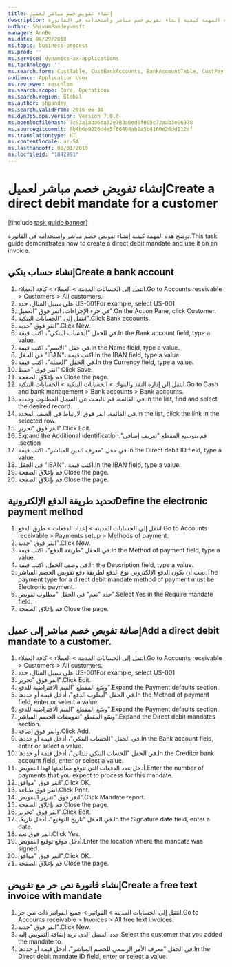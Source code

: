 ```yaml
---
title: إنشاء تفويض خصم مباشر لعميل
description: توضح هذه المهمة كيفية إنشاء تفويض خصم مباشر واستخدامه في الفاتورة.
author: ShivamPandey-msft
manager: AnnBe
ms.date: 08/29/2018
ms.topic: business-process
ms.prod: ''
ms.service: dynamics-ax-applications
ms.technology: ''
ms.search.form: CustTable, CustBankAccounts, BankAccountTable, CustPaymMode, CustDirectDebitMandate, BankAccountTableLookUp, SrsReportViewerForm,  LogisticsAddressCityLookup, CustFreeInvoice, CustTableLookup
audience: Application User
ms.reviewer: roschlom
ms.search.scope: Core, Operations
ms.search.region: Global
ms.author: shpandey
ms.search.validFrom: 2016-06-30
ms.dyn365.ops.version: Version 7.0.0
ms.openlocfilehash: 7c93a1aba6ca32e783a6ed6f005c72aab3e06978
ms.sourcegitcommit: 8b4b6a9226d4e5f66498ab2a5b4160e26dd112af
ms.translationtype: HT
ms.contentlocale: ar-SA
ms.lasthandoff: 08/01/2019
ms.locfileid: "1842991"
---
```

# <a name="create-a-direct-debit-mandate-for-a-customer"></a><span data-ttu-id="dee0a-103">إنشاء تفويض خصم مباشر لعميل</span><span class="sxs-lookup"><span data-stu-id="dee0a-103">Create a direct debit mandate for a customer</span></span>

[!include [task guide banner](../../includes/task-guide-banner.md)]

<span data-ttu-id="dee0a-104">توضح هذه المهمة كيفية إنشاء تفويض خصم مباشر واستخدامه في الفاتورة.</span><span class="sxs-lookup"><span data-stu-id="dee0a-104">This task guide demonstrates how to create a direct debit mandate and use it on an invoice.</span></span>


## <a name="create-a-bank-account"></a><span data-ttu-id="dee0a-105">إنشاء حساب بنكي</span><span class="sxs-lookup"><span data-stu-id="dee0a-105">Create a bank account</span></span>
1. <span data-ttu-id="dee0a-106">انتقل إلى الحسابات المدينة > العملاء > كافة العملاء‬.</span><span class="sxs-lookup"><span data-stu-id="dee0a-106">Go to Accounts receivable > Customers > All customers.</span></span>
2. <span data-ttu-id="dee0a-107">على سبيل المثال، حدد US-001</span><span class="sxs-lookup"><span data-stu-id="dee0a-107">For example, select US-001</span></span>
3. <span data-ttu-id="dee0a-108">في جزء الإجراءات، انقر فوق "العميل".</span><span class="sxs-lookup"><span data-stu-id="dee0a-108">On the Action Pane, click Customer.</span></span>
4. <span data-ttu-id="dee0a-109">انتقل إلى "الحسابات البنكية".</span><span class="sxs-lookup"><span data-stu-id="dee0a-109">Click Bank accounts.</span></span>
5. <span data-ttu-id="dee0a-110">انقر فوق "جديد".</span><span class="sxs-lookup"><span data-stu-id="dee0a-110">Click New.</span></span>
6. <span data-ttu-id="dee0a-111">في الحقل "الحساب البنكي"، اكتب قيمة.</span><span class="sxs-lookup"><span data-stu-id="dee0a-111">In the Bank account field, type a value.</span></span>
7. <span data-ttu-id="dee0a-112">في حقل "الاسم"، اكتب قيمة.</span><span class="sxs-lookup"><span data-stu-id="dee0a-112">In the Name field, type a value.</span></span>
8. <span data-ttu-id="dee0a-113">في الحقل "IBAN‬"، اكتب قيمة.</span><span class="sxs-lookup"><span data-stu-id="dee0a-113">In the IBAN field, type a value.</span></span>
9. <span data-ttu-id="dee0a-114">في الحقل "العملة"، اكتب قيمة.</span><span class="sxs-lookup"><span data-stu-id="dee0a-114">In the Currency field, type a value.</span></span>
10. <span data-ttu-id="dee0a-115">انقر فوق "حفظ".</span><span class="sxs-lookup"><span data-stu-id="dee0a-115">Click Save.</span></span>
11. <span data-ttu-id="dee0a-116">قم بإغلاق الصفحة.</span><span class="sxs-lookup"><span data-stu-id="dee0a-116">Close the page.</span></span>
12. <span data-ttu-id="dee0a-117">انتقل إلى إدارة النقد والبنوك > الحسابات البنكية > الحسابات البنكية.</span><span class="sxs-lookup"><span data-stu-id="dee0a-117">Go to Cash and bank management > Bank accounts > Bank accounts.</span></span>
13. <span data-ttu-id="dee0a-118">في القائمة، قم بالبحث عن السجل المطلوب وحدده.</span><span class="sxs-lookup"><span data-stu-id="dee0a-118">In the list, find and select the desired record.</span></span>
14. <span data-ttu-id="dee0a-119">في القائمة، انقر فوق الارتباط في الصف المحدد.</span><span class="sxs-lookup"><span data-stu-id="dee0a-119">In the list, click the link in the selected row.</span></span>
15. <span data-ttu-id="dee0a-120">انقر فوق "تحرير".</span><span class="sxs-lookup"><span data-stu-id="dee0a-120">Click Edit.</span></span>
16. <span data-ttu-id="dee0a-121">‏‫قم بتوسيع المقطع "تعريف إضافي".</span><span class="sxs-lookup"><span data-stu-id="dee0a-121">Expand the Additional identification section.</span></span>
17. <span data-ttu-id="dee0a-122">في حقل "‏‫معرف الدين المباشر‬"، اكتب قيمة.</span><span class="sxs-lookup"><span data-stu-id="dee0a-122">In the Direct debit ID field, type a value.</span></span>
18. <span data-ttu-id="dee0a-123">في الحقل "IBAN‬"، اكتب قيمة.</span><span class="sxs-lookup"><span data-stu-id="dee0a-123">In the IBAN field, type a value.</span></span>
19. <span data-ttu-id="dee0a-124">قم بإغلاق الصفحة.</span><span class="sxs-lookup"><span data-stu-id="dee0a-124">Close the page.</span></span>
20. <span data-ttu-id="dee0a-125">قم بإغلاق الصفحة.</span><span class="sxs-lookup"><span data-stu-id="dee0a-125">Close the page.</span></span>

## <a name="define-the-electronic-payment-method"></a><span data-ttu-id="dee0a-126">تحديد طريقة الدفع الإلكترونية</span><span class="sxs-lookup"><span data-stu-id="dee0a-126">Define the electronic payment method</span></span>
1. <span data-ttu-id="dee0a-127">انتقل إلى الحسابات المدينة > إعداد الدفعات > طرق الدفع.</span><span class="sxs-lookup"><span data-stu-id="dee0a-127">Go to Accounts receivable > Payments setup > Methods of payment.</span></span>
2. <span data-ttu-id="dee0a-128">انقر فوق "جديد".</span><span class="sxs-lookup"><span data-stu-id="dee0a-128">Click New.</span></span>
3. <span data-ttu-id="dee0a-129">في الحقل "طريقة الدفع"، اكتب قيمة.</span><span class="sxs-lookup"><span data-stu-id="dee0a-129">In the Method of payment field, type a value.</span></span>
4. <span data-ttu-id="dee0a-130">في وصف الحقل، اكتب قيمة.</span><span class="sxs-lookup"><span data-stu-id="dee0a-130">In the Description field, type a value.</span></span>
5. <span data-ttu-id="dee0a-131">يجب أن يكون الدفع الإلكتروني نوع الدفع لطريقة دفع تفويض الخصم المباشر.</span><span class="sxs-lookup"><span data-stu-id="dee0a-131">The payment type for a direct debit mandate method of payment must be Electronic payment.</span></span>
6. <span data-ttu-id="dee0a-132">حدد "نعم" في الحقل "مطلوب تفويض‬".</span><span class="sxs-lookup"><span data-stu-id="dee0a-132">Select Yes in the Require mandate field.</span></span>
7. <span data-ttu-id="dee0a-133">قم بإغلاق الصفحة.</span><span class="sxs-lookup"><span data-stu-id="dee0a-133">Close the page.</span></span>

## <a name="add-a-direct-debit-mandate-to-a-customer"></a><span data-ttu-id="dee0a-134">إضافة تفويض خصم مباشر إلى عميل</span><span class="sxs-lookup"><span data-stu-id="dee0a-134">Add a direct debit mandate to a customer.</span></span>
1. <span data-ttu-id="dee0a-135">انتقل إلى الحسابات المدينة > العملاء > كافة العملاء‬.</span><span class="sxs-lookup"><span data-stu-id="dee0a-135">Go to Accounts receivable > Customers > All customers.</span></span>
2. <span data-ttu-id="dee0a-136">على سبيل المثال، حدد US-001</span><span class="sxs-lookup"><span data-stu-id="dee0a-136">For example, select US-001</span></span>
3. <span data-ttu-id="dee0a-137">انقر فوق "تحرير".</span><span class="sxs-lookup"><span data-stu-id="dee0a-137">Click Edit.</span></span>
4. <span data-ttu-id="dee0a-138">وسّع المقطع "القيم الافتراضية للدفع‬".</span><span class="sxs-lookup"><span data-stu-id="dee0a-138">Expand the Payment defaults section.</span></span>
5. <span data-ttu-id="dee0a-139">في الحقل "أسلوب الدفع"، أدخل قيمة أو حددها.</span><span class="sxs-lookup"><span data-stu-id="dee0a-139">In the Method of payment field, enter or select a value.</span></span>
6. <span data-ttu-id="dee0a-140">وسّع المقطع "القيم الافتراضية للدفع‬".</span><span class="sxs-lookup"><span data-stu-id="dee0a-140">Expand the Payment defaults section.</span></span>
7. <span data-ttu-id="dee0a-141">وسّع المقطع "تفويضات الخصم المباشر‬".</span><span class="sxs-lookup"><span data-stu-id="dee0a-141">Expand the Direct debit mandates section.</span></span>
8. <span data-ttu-id="dee0a-142">وانقر فوق إضافة.</span><span class="sxs-lookup"><span data-stu-id="dee0a-142">Click Add.</span></span>
9. <span data-ttu-id="dee0a-143">في الحقل "الحساب البنكي‬‬"، أدخل قيمة أو حددها.</span><span class="sxs-lookup"><span data-stu-id="dee0a-143">In the Bank account field, enter or select a value.</span></span>
10. <span data-ttu-id="dee0a-144">في الحقل "‏‫الحساب البنكي للدائن‬‬‬‬"، أدخل قيمة أو حددها.</span><span class="sxs-lookup"><span data-stu-id="dee0a-144">In the Creditor bank account field, enter or select a value.</span></span>
11. <span data-ttu-id="dee0a-145">أدخل عدد الدفعات التي تتوقع معالجتها لهذا التفويض.</span><span class="sxs-lookup"><span data-stu-id="dee0a-145">Enter the number of payments that you expect to process for this mandate.</span></span>
12. <span data-ttu-id="dee0a-146">انقر فوق "موافق".</span><span class="sxs-lookup"><span data-stu-id="dee0a-146">Click OK.</span></span>
13. <span data-ttu-id="dee0a-147">انقر فوق طباعة.</span><span class="sxs-lookup"><span data-stu-id="dee0a-147">Click Print.</span></span>
14. <span data-ttu-id="dee0a-148">انقر فوق "تقرير التفويض".</span><span class="sxs-lookup"><span data-stu-id="dee0a-148">Click Mandate report.</span></span>
15. <span data-ttu-id="dee0a-149">قم بإغلاق الصفحة.</span><span class="sxs-lookup"><span data-stu-id="dee0a-149">Close the page.</span></span>
16. <span data-ttu-id="dee0a-150">انقر فوق "تحرير".</span><span class="sxs-lookup"><span data-stu-id="dee0a-150">Click Edit.</span></span>
17. <span data-ttu-id="dee0a-151">في الحقل "تاريخ التوقيع"، أدخل تاريخًا.</span><span class="sxs-lookup"><span data-stu-id="dee0a-151">In the Signature date field, enter a date.</span></span>
18. <span data-ttu-id="dee0a-152">انقر فوق نعم.</span><span class="sxs-lookup"><span data-stu-id="dee0a-152">Click Yes.</span></span>
19. <span data-ttu-id="dee0a-153">أدخل موقع توقيع التفويض.</span><span class="sxs-lookup"><span data-stu-id="dee0a-153">Enter the location where the mandate was signed.</span></span>
20. <span data-ttu-id="dee0a-154">انقر فوق "موافق".</span><span class="sxs-lookup"><span data-stu-id="dee0a-154">Click OK.</span></span>
21. <span data-ttu-id="dee0a-155">قم بإغلاق الصفحة.</span><span class="sxs-lookup"><span data-stu-id="dee0a-155">Close the page.</span></span>

## <a name="create-a-free-text-invoice-with-mandate"></a><span data-ttu-id="dee0a-156">إنشاء فاتورة نص حر مع تفويض</span><span class="sxs-lookup"><span data-stu-id="dee0a-156">Create a free text invoice with mandate</span></span>
1. <span data-ttu-id="dee0a-157">انتقل إلى الحسابات المدينة > الفواتير > جميع الفواتير ذات نص حر‬.</span><span class="sxs-lookup"><span data-stu-id="dee0a-157">Go to Accounts receivable > Invoices > All free text invoices.</span></span>
2. <span data-ttu-id="dee0a-158">انقر فوق "جديد".</span><span class="sxs-lookup"><span data-stu-id="dee0a-158">Click New.</span></span>
3. <span data-ttu-id="dee0a-159">حدد العميل الذي تريد إضافة التفويض إليه.</span><span class="sxs-lookup"><span data-stu-id="dee0a-159">Select the customer that you added the mandate to.</span></span>
4. <span data-ttu-id="dee0a-160">في الحقل "معرف الأمر الرسمي للخصم المباشر"، أدخل قيمة أو حددها.</span><span class="sxs-lookup"><span data-stu-id="dee0a-160">In the Direct debit mandate ID field, enter or select a value.</span></span>

